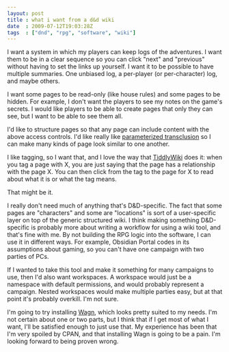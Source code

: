 ```yaml
---
layout: post
title : what i want from a d&d wiki
date  : 2009-07-12T19:03:28Z
tags  : ["dnd", "rpg", "software", "wiki"]
---
```

I want a system in which my players can keep logs of the adventures.  I want
them to be in a clear sequence so you can click "next" and "previous" without
having to set the links up yourself.  I want it to be possible to have multiple
summaries.  One unbiased log, a per-player (or per-character) log, and maybe
others.

I want some pages to be read-only (like house rules) and some pages to be
hidden.  For example, I don't want the players to see my notes on the game's
secrets.  I would like players to be able to create pages that only they can
see, but I want to be able to see them all.

I'd like to structure pages so that any page can include content with the above
access controls.  I'd like really like [parameterized
transclusion](http://en.wikipedia.org/wiki/Transclusion#Parameterization) so I
can make many kinds of page look similar to one another.

I like tagging, so I want that, and I love the way that
[TiddlyWiki](http://tiddlywiki.com/) does it: when you tag a page with X, you
are just saying that the page has a relationship with the page X.  You can then
click from the tag to the page for X to read about what it is or what the tag
means.

That might be it.

I really don't need much of anything that's D&D-specific.  The fact that some
pages are "characters" and some are "locations" is sort of a user-specific
layer on top of the generic structured wiki.  I think making something
D&D-specific is probably more about writing a workflow for using a wiki tool,
and that's fine with me.  By not building the RPG logic into the software, I
can use it in different ways.  For example, Obsidian Portal codes in its
assumptions about gaming, so you can't have one campaign with two parties of
PCs.

If I wanted to take this tool and make it something for many campaigns to use,
then I'd also want workspaces.  A workspace would just be a namespace with
default permissions, and would probably represent a campaign.  Nested
workspaces would make multiple parties easy, but at that point it's probably
overkill.  I'm not sure.

I'm going to try installing [Wagn](http://wagn.org/), which looks pretty suited
to my needs.  I'm not certain about one or two parts, but I think that if I get
most of what I want, I'll be satisfied enough to just use that.  My experience
has been that I'm very spoiled by CPAN, and that installing Wagn is going to be
a pain.  I'm looking forward to being proven wrong.

